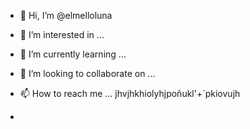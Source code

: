- 👋 Hi, I’m @elmelloluna
- 👀 I’m interested in ...
- 🌱 I’m currently learning ...
- 💞️ I’m looking to collaborate on ...
- 📫 How to reach me ... jhvjhkhiolyhjpoñukl'+`pkiovujh

- 

<!---
elmelloluna/elmelloluna is a ✨ special ✨ repository because its `README.md` (this file) appears on your GitHub profile.
You can click the Preview link to take a look at your changes.
--->
